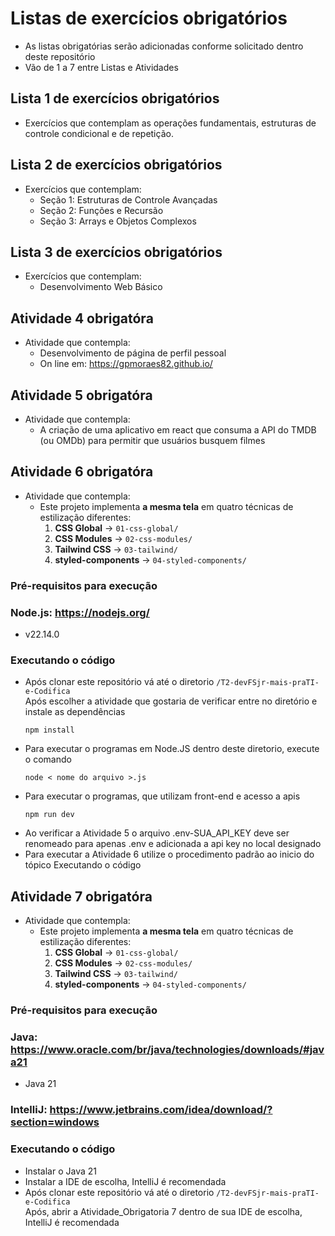 # Listas de exercícios obrigatórios
* As listas obrigatórias serão adicionadas conforme solicitado dentro deste repositório
* Vão de 1 a 7 entre Listas e Atividades

## Lista 1 de exercícios obrigatórios
* Exercícios que contemplam as operações fundamentais, estruturas de controle condicional e de repetição.

## Lista 2 de exercícios obrigatórios
* Exercícios que contemplam:
    - Seção 1: Estruturas de Controle Avançadas
    - Seção 2: Funções e Recursão
    - Seção 3: Arrays e Objetos Complexos

## Lista 3 de exercícios obrigatórios
* Exercícios que contemplam:
    - Desenvolvimento Web Básico

## Atividade 4 obrigatóra
* Atividade que contempla:
    - Desenvolvimento de página de perfil pessoal
    - On line em: https://gpmoraes82.github.io/

## Atividade 5 obrigatóra
* Atividade que contempla:
    - A criação de uma aplicativo em react que consuma a API do TMDB (ou OMDb) para permitir que usuários busquem filmes

## Atividade 6 obrigatóra
* Atividade que contempla:
    - Este projeto implementa **a mesma tela** em quatro técnicas de estilização diferentes:
        1. **CSS Global** → `01-css-global/`
        2. **CSS Modules** → `02-css-modules/`
        3. **Tailwind CSS** → `03-tailwind/`
        4. **styled-components** → `04-styled-components/`

### Pré-requisitos para execução
### Node.js: https://nodejs.org/
* v22.14.0
### Executando o código
- Após clonar este repositório vá até o diretorio <code>/T2-devFSjr-mais-praTI-e-Codifica</code> <br>
Após escolher a atividade que gostaria de verificar entre no diretório e instale as dependências <pre><code>npm install</code></pre>
- Para executar o programas em Node.JS dentro deste diretorio, execute o comando <pre><code>node < nome do arquivo >.js</code></pre>
- Para executar o programas, que utilizam front-end e acesso a apis <pre><code>npm run dev</code></pre>
- Ao verificar a Atividade 5 o arquivo .env-SUA_API_KEY deve ser renomeado para apenas .env e adicionada a api key no local designado
- Para executar a Atividade 6 utilize o procedimento padrão ao inicio do tópico Executando o código

## Atividade 7 obrigatóra
* Atividade que contempla:
    - Este projeto implementa **a mesma tela** em quatro técnicas de estilização diferentes:
        1. **CSS Global** → `01-css-global/`
        2. **CSS Modules** → `02-css-modules/`
        3. **Tailwind CSS** → `03-tailwind/`
        4. **styled-components** → `04-styled-components/`
     
### Pré-requisitos para execução
### Java: https://www.oracle.com/br/java/technologies/downloads/#java21
* Java 21
### IntelliJ: https://www.jetbrains.com/idea/download/?section=windows
### Executando o código
- Instalar o Java 21
- Instalar a IDE de escolha, IntelliJ é recomendada
- Após clonar este repositório vá até o diretorio <code>/T2-devFSjr-mais-praTI-e-Codifica</code> <br>
Após, abrir a Atividade_Obrigatoria 7 dentro de sua IDE de escolha, IntelliJ é recomendada
